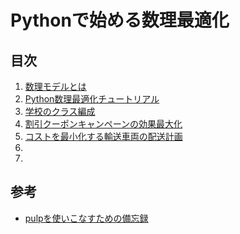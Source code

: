 # Pythonで始める数理最適化

## 目次

1. [数理モデルとは](chap1)
2. [Python数理最適化チュートリアル](chap2)
3. [学校のクラス編成](chap3)
4. [割引クーポンキャンペーンの効果最大化](chap4)
5. [コストを最小化する輸送車両の配送計画](chap5)
6. [](chap6)
7. [](chap7)

## 参考

- [pulpを使いこなすための備忘録](https://www.letsopt.com/entry/2020/08/12/232018)